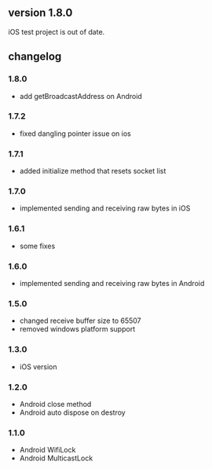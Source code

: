 ## version 1.8.0

iOS test project is out of date.


## changelog

### 1.8.0
- add getBroadcastAddress on Android

### 1.7.2
- fixed dangling pointer issue on ios

### 1.7.1
- added initialize method that resets socket list

### 1.7.0
- implemented sending and receiving raw bytes in iOS

### 1.6.1
- some fixes

### 1.6.0
- implemented sending and receiving raw bytes in Android

### 1.5.0
- changed receive buffer size to 65507
- removed windows platform support

### 1.3.0
- iOS version
### 1.2.0
- Android close method
- Android auto dispose on destroy

### 1.1.0
- Android WifiLock
- Android MulticastLock
